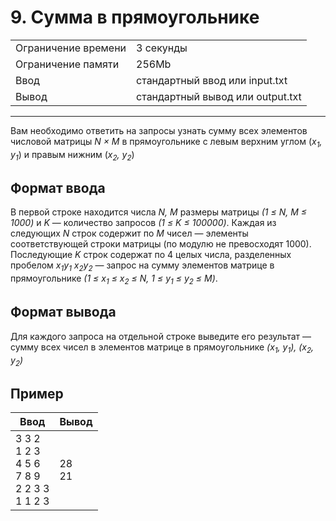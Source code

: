 # 9. Сумма в прямоугольнике

<table>
  <tr>
  	<td>Ограничение времени</td>
  	<td>3 секунды</td>
  </tr>
  <tr>
  	<td>Ограничение памяти</td>
  	<td>256Mb</td>
  </tr>
  <tr>
  	<td>Ввод</td>
  	<td>стандартный ввод или input.txt</td>
  </tr>
  <tr>
  	<td>Вывод</td>
  	<td>стандартный вывод или output.txt</td>
  </tr>
</table>

---
Вам необходимо ответить на запросы узнать сумму всех элементов числовой матрицы *N × M* в прямоугольнике с левым верхним углом (*x<sub>1</sub>, y<sub>1</sub>*) и правым нижним (*x<sub>2</sub>, y<sub>2</sub>*)

## Формат ввода

В первой строке находится числа *N, M* размеры матрицы *(1 ≤ N, M ≤ 1000)* и *K* — количество запросов *(1 ≤ K ≤ 100000)*. Каждая из следующих *N* строк содержит по *M* чисел — элементы соответствующей строки матрицы (по модулю не превосходят 1000). Последующие *K* строк содержат по 4 целых числа, разделенных пробелом *x<sub>1</sub>y<sub>1</sub> x<sub>2</sub>y<sub>2</sub>* — запрос на сумму элементов матрице в прямоугольнике *(1 ≤ x<sub>1</sub> ≤ x<sub>2</sub> ≤ N, 1 ≤ y<sub>1</sub> ≤ y<sub>2</sub> ≤ M)*.

## Формат вывода

Для каждого запроса на отдельной строке выведите его результат — сумму всех чисел в элементов матрице в прямоугольнике *(x<sub>1</sub>, y<sub>1</sub>), (x<sub>2</sub>, y<sub>2</sub>)*

## Пример

|Ввод|Вывод|
|---|---|
|3 3 2<br>1 2 3<br>4 5 6<br>7 8 9<br>2 2 3 3<br>1 1 2 3|28<br>21|
